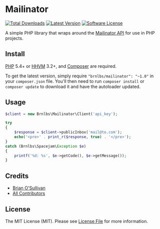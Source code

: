 # Mailinator

[![Total Downloads](http://img.shields.io/packagist/dt/brnlbs/mailinator.svg?style=flat-square)](https://github.com/brnlbs/mailinator/tags)
[![Latest Version](https://img.shields.io/github/release/brnlbs/mailinator.svg?style=flat-square)](https://github.com/brnlbs/mailinator/releases)
[![Software License](https://img.shields.io/badge/license-MIT-brightgreen.svg?style=flat-square)](https://github.com/brnlbs/mailinator/blob/master/LICENSE)


A simple PHP library that wraps around the [Mailinator API](http://mailinator.com/apidocs.jsp) for use in PHP projects.


## Install

[PHP](https://php.net) 5.4+ or [HHVM](http://hhvm.com) 3.2+, and [Composer](https://getcomposer.org) are required.

To get the latest version, simply require `"brnlbs/mailinator": "~1.0"` in your `composer.json` file. You'll then need to run `composer install` or `composer update` to download it and have the autoloader updated.


## Usage

``` php
$client = new Brnlbs\Mailinator\Client('api_key');

try
{
    $response = $client->publicInbox('mail@to.com');
    echo('<pre>' . print_r($response, true) . '</pre>');
}
catch (Brnlbs\Spacejam\Exception $e)
{
    printf('%d: %s', $e->getCode(), $e->getMessage());
}
```


## Credits

- [Brian O'Sullivan](https://github.com/brnlbs)
- [All Contributors](https://github.com/brnlbs/mailinator/contributors)


## License

The MIT License (MIT). Please see [License File](https://github.com/brnlbs/mailinator/blob/master/LICENSE) for more information.
